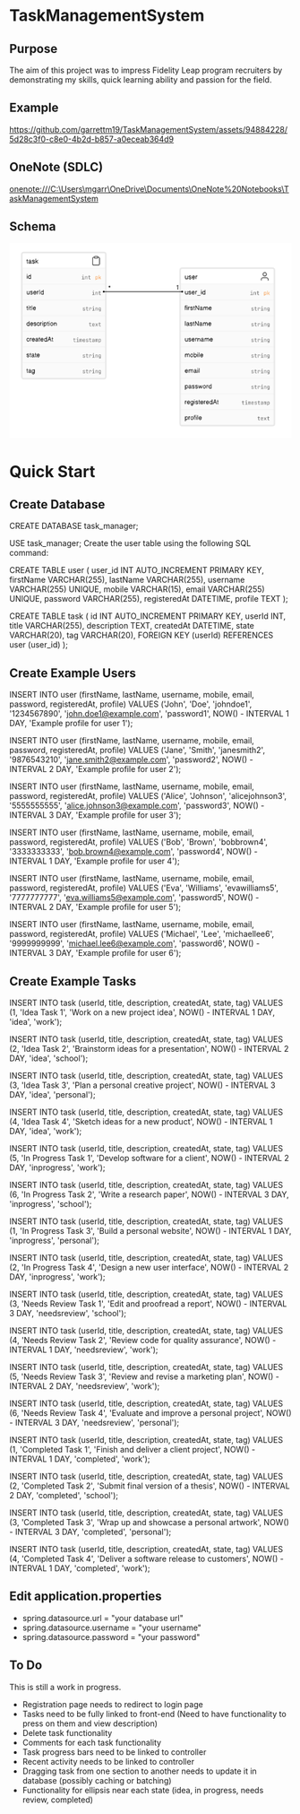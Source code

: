 # TaskManagementSystem
## Purpose
The aim of this project was to impress Fidelity Leap program recruiters by demonstrating my skills, quick learning ability and passion for the field.

## Example
https://github.com/garrettm19/TaskManagementSystem/assets/94884228/5d28c3f0-c8e0-4b2d-b857-a0eceab364d9

## OneNote (SDLC)
[onenote:///C:\Users\mgarr\OneDrive\Documents\OneNote%20Notebooks\TaskManagementSystem](https://1drv.ms/o/s!AuMRuyGRDSmageQ9XLBm7kOtjJ-uMQ?e=C0owty)

## Schema
![alt text](TaskManagementSchema.png)

# Quick Start

## Create Database

CREATE DATABASE task_manager;

USE task_manager;
Create the user table using the following SQL command:

CREATE TABLE user (
    user_id INT AUTO_INCREMENT PRIMARY KEY,
    firstName VARCHAR(255),
    lastName VARCHAR(255),
    username VARCHAR(255) UNIQUE,
    mobile VARCHAR(15),
    email VARCHAR(255) UNIQUE,
    password VARCHAR(255),
    registeredAt DATETIME,
    profile TEXT
);

CREATE TABLE task (
    id INT AUTO_INCREMENT PRIMARY KEY,
    userId INT,
    title VARCHAR(255),
    description TEXT,
    createdAt DATETIME,
    state VARCHAR(20),
    tag VARCHAR(20),
    FOREIGN KEY (userId) REFERENCES user (user_id)
);

## Create Example Users

INSERT INTO user (firstName, lastName, username, mobile, email, password, registeredAt, profile)
VALUES ('John', 'Doe', 'johndoe1', '1234567890', 'john.doe1@example.com', 'password1', NOW() - INTERVAL 1 DAY, 'Example profile for user 1');

INSERT INTO user (firstName, lastName, username, mobile, email, password, registeredAt, profile)
VALUES ('Jane', 'Smith', 'janesmith2', '9876543210', 'jane.smith2@example.com', 'password2', NOW() - INTERVAL 2 DAY, 'Example profile for user 2');

INSERT INTO user (firstName, lastName, username, mobile, email, password, registeredAt, profile)
VALUES ('Alice', 'Johnson', 'alicejohnson3', '5555555555', 'alice.johnson3@example.com', 'password3', NOW() - INTERVAL 3 DAY, 'Example profile for user 3');

INSERT INTO user (firstName, lastName, username, mobile, email, password, registeredAt, profile)
VALUES ('Bob', 'Brown', 'bobbrown4', '3333333333', 'bob.brown4@example.com', 'password4', NOW() - INTERVAL 1 DAY, 'Example profile for user 4');

INSERT INTO user (firstName, lastName, username, mobile, email, password, registeredAt, profile)
VALUES ('Eva', 'Williams', 'evawilliams5', '7777777777', 'eva.williams5@example.com', 'password5', NOW() - INTERVAL 2 DAY, 'Example profile for user 5');

INSERT INTO user (firstName, lastName, username, mobile, email, password, registeredAt, profile)
VALUES ('Michael', 'Lee', 'michaellee6', '9999999999', 'michael.lee6@example.com', 'password6', NOW() - INTERVAL 3 DAY, 'Example profile for user 6');

## Create Example Tasks

INSERT INTO task (userId, title, description, createdAt, state, tag)
VALUES (1, 'Idea Task 1', 'Work on a new project idea', NOW() - INTERVAL 1 DAY, 'idea', 'work');

INSERT INTO task (userId, title, description, createdAt, state, tag)
VALUES (2, 'Idea Task 2', 'Brainstorm ideas for a presentation', NOW() - INTERVAL 2 DAY, 'idea', 'school');

INSERT INTO task (userId, title, description, createdAt, state, tag)
VALUES (3, 'Idea Task 3', 'Plan a personal creative project', NOW() - INTERVAL 3 DAY, 'idea', 'personal');

INSERT INTO task (userId, title, description, createdAt, state, tag)
VALUES (4, 'Idea Task 4', 'Sketch ideas for a new product', NOW() - INTERVAL 1 DAY, 'idea', 'work');

INSERT INTO task (userId, title, description, createdAt, state, tag)
VALUES (5, 'In Progress Task 1', 'Develop software for a client', NOW() - INTERVAL 2 DAY, 'inprogress', 'work');

INSERT INTO task (userId, title, description, createdAt, state, tag)
VALUES (6, 'In Progress Task 2', 'Write a research paper', NOW() - INTERVAL 3 DAY, 'inprogress', 'school');

INSERT INTO task (userId, title, description, createdAt, state, tag)
VALUES (1, 'In Progress Task 3', 'Build a personal website', NOW() - INTERVAL 1 DAY, 'inprogress', 'personal');

INSERT INTO task (userId, title, description, createdAt, state, tag)
VALUES (2, 'In Progress Task 4', 'Design a new user interface', NOW() - INTERVAL 2 DAY, 'inprogress', 'work');

INSERT INTO task (userId, title, description, createdAt, state, tag)
VALUES (3, 'Needs Review Task 1', 'Edit and proofread a report', NOW() - INTERVAL 3 DAY, 'needsreview', 'school');

INSERT INTO task (userId, title, description, createdAt, state, tag)
VALUES (4, 'Needs Review Task 2', 'Review code for quality assurance', NOW() - INTERVAL 1 DAY, 'needsreview', 'work');

INSERT INTO task (userId, title, description, createdAt, state, tag)
VALUES (5, 'Needs Review Task 3', 'Review and revise a marketing plan', NOW() - INTERVAL 2 DAY, 'needsreview', 'work');

INSERT INTO task (userId, title, description, createdAt, state, tag)
VALUES (6, 'Needs Review Task 4', 'Evaluate and improve a personal project', NOW() - INTERVAL 3 DAY, 'needsreview', 'personal');

INSERT INTO task (userId, title, description, createdAt, state, tag)
VALUES (1, 'Completed Task 1', 'Finish and deliver a client project', NOW() - INTERVAL 1 DAY, 'completed', 'work');

INSERT INTO task (userId, title, description, createdAt, state, tag)
VALUES (2, 'Completed Task 2', 'Submit final version of a thesis', NOW() - INTERVAL 2 DAY, 'completed', 'school');

INSERT INTO task (userId, title, description, createdAt, state, tag)
VALUES (3, 'Completed Task 3', 'Wrap up and showcase a personal artwork', NOW() - INTERVAL 3 DAY, 'completed', 'personal');

INSERT INTO task (userId, title, description, createdAt, state, tag)
VALUES (4, 'Completed Task 4', 'Deliver a software release to customers', NOW() - INTERVAL 1 DAY, 'completed', 'work');

## Edit application.properties
* spring.datasource.url = "your database url"
* spring.datasource.username = "your username"
* spring.datasource.password = "your password" 

## To Do
This is still a work in progress.
* Registration page needs to redirect to login page
* Tasks need to be fully linked to front-end (Need to have functionality to press on them and view description)
* Delete task functionality
* Comments for each task functionality
* Task progress bars need to be linked to controller
* Recent activity needs to be linked to controller
* Dragging task from one section to another needs to update it in database (possibly caching or batching)
* Functionality for ellipsis near each state (idea, in progress, needs review, completed)
